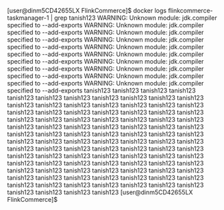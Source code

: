 [user@dinm5CD42655LX FlinkCommerce]$ docker logs flinkcommerce-taskmanager-1 | grep tanish123
WARNING: Unknown module: jdk.compiler specified to --add-exports
WARNING: Unknown module: jdk.compiler specified to --add-exports
WARNING: Unknown module: jdk.compiler specified to --add-exports
WARNING: Unknown module: jdk.compiler specified to --add-exports
WARNING: Unknown module: jdk.compiler specified to --add-exports
WARNING: Unknown module: jdk.compiler specified to --add-exports
WARNING: Unknown module: jdk.compiler specified to --add-exports
WARNING: Unknown module: jdk.compiler specified to --add-exports
WARNING: Unknown module: jdk.compiler specified to --add-exports
WARNING: Unknown module: jdk.compiler specified to --add-exports
tanish123
tanish123
tanish123
tanish123
tanish123
tanish123
tanish123
tanish123
tanish123
tanish123
tanish123
tanish123
tanish123
tanish123
tanish123
tanish123
tanish123
tanish123
tanish123
tanish123
tanish123
tanish123
tanish123
tanish123
tanish123
tanish123
tanish123
tanish123
tanish123
tanish123
tanish123
tanish123
tanish123
tanish123
tanish123
tanish123
tanish123
tanish123
tanish123
tanish123
tanish123
tanish123
tanish123
tanish123
tanish123
tanish123
tanish123
tanish123
tanish123
tanish123
tanish123
tanish123
tanish123
tanish123
tanish123
tanish123
tanish123
tanish123
tanish123
tanish123
tanish123
tanish123
tanish123
tanish123
tanish123
tanish123
tanish123
tanish123
tanish123
tanish123
tanish123
tanish123
tanish123
tanish123
tanish123
tanish123
tanish123
tanish123
tanish123
tanish123
tanish123
tanish123
tanish123
tanish123
tanish123
tanish123
tanish123
tanish123
tanish123
tanish123
tanish123
tanish123
tanish123
tanish123
tanish123
tanish123
tanish123
tanish123
tanish123
[user@dinm5CD42655LX FlinkCommerce]$
